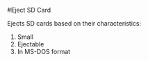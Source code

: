 #Eject SD Card

Ejects SD cards based on their characteristics:

1. Small
1. Ejectable
1. In MS-DOS format